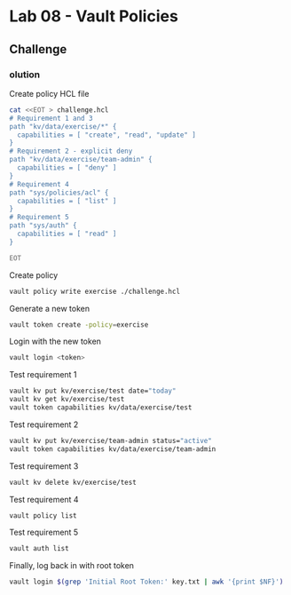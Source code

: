 # Lab 08 - Vault Policies

## Challenge

### olution

Create policy HCL file

```bash
cat <<EOT > challenge.hcl
# Requirement 1 and 3
path "kv/data/exercise/*" {
  capabilities = [ "create", "read", "update" ]
}
# Requirement 2 - explicit deny
path "kv/data/exercise/team-admin" {
  capabilities = [ "deny" ]
}
# Requirement 4
path "sys/policies/acl" {
  capabilities = [ "list" ]
}
# Requirement 5
path "sys/auth" {
  capabilities = [ "read" ]
}

EOT
```

Create policy

```bash
vault policy write exercise ./challenge.hcl
```

Generate a new token

```bash
vault token create -policy=exercise
```

Login with the new token

```bash
vault login <token>
```

Test requirement 1

```bash
vault kv put kv/exercise/test date="today"
vault kv get kv/exercise/test
vault token capabilities kv/data/exercise/test
```

Test requirement 2

```bash
vault kv put kv/exercise/team-admin status="active"
vault token capabilities kv/data/exercise/team-admin
```

Test requirement 3

```bash
vault kv delete kv/exercise/test
```

Test requirement 4

```bash
vault policy list
```

Test requirement 5

```bash
vault auth list
```

Finally, log back in with root token

```bash
vault login $(grep 'Initial Root Token:' key.txt | awk '{print $NF}')
```
